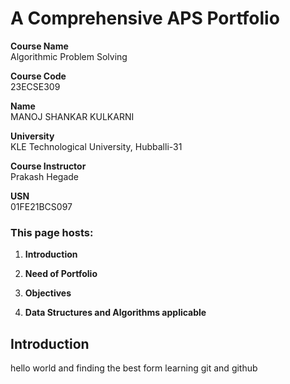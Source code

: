 # A Comprehensive APS Portfolio

**Course Name**  
Algorithmic Problem Solving

**Course Code**  
23ECSE309

**Name**  
MANOJ SHANKAR KULKARNI

**University**  
KLE Technological University, Hubballi-31

**Course Instructor**  
Prakash Hegade

**USN**  
01FE21BCS097

### This page hosts:

1. **Introduction**

2. **Need of Portfolio**

3. **Objectives**

4. **Data Structures and Algorithms applicable**

## Introduction

hello world and finding the best form learning git and github
